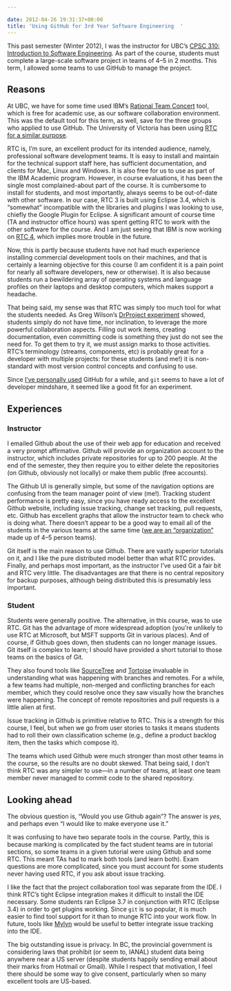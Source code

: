 ```yaml
---

date: 2012-04-26 19:31:37+00:00
title: 'Using GitHub for 3rd Year Software Engineering  '
---
```


This past semester (Winter 2012), I was the instructor for UBC’s [CPSC 310: Introduction to Software Engineering](http://www.ugrad.cs.ubc.ca/~cs310/). As part of the course, students must complete a large-scale software project in teams of 4–5 in 2 months. This term, I allowed some teams to use GitHub to manage the project.





## Reasons


At UBC, we have for some time used IBM’s [Rational Team Concert](https://jazz.net/projects/rational-team-concert/) tool, which is free for academic use, as our software collaboration environment. This was the default tool for this term, as well, save for the three groups who applied to use GitHub. The University of Victoria has been using [RTC for a similar purpose](http://adrian-schroeter.com/2011/11/30/resources-for-using-jazz-in-a-student-course/).

RTC is, I’m sure, an excellent product for its intended audience, namely, professional software development teams. It is easy to install and maintain for the technical support staff here, has sufficient documentation, and clients for Mac, Linux and Windows. It is also free for us to use as part of the IBM Academic program. However, in course evaluations, it has been the single most complained-about part of the course. It is cumbersome to install for students, and most importantly, always seems to be out-of-date with other software. In our case, RTC 3 is built using Eclipse 3.4, which is “somewhat” incompatible with the libraries and plugins I was looking to use, chiefly the Google Plugin for Eclipse. A significant amount of course time (TA and instructor office hours) was spent getting RTC to work with the other software for the course. And I am just seeing that IBM is now working on [RTC 4](https://jazz.net/blog/index.php/2012/03/07/announcing-the-clm-2012-beta/), which implies more trouble in the future.

Now, this is partly because students have not had much experience installing commercial development tools on their machines, and that is certainly a learning objective for this course (I am confident it is a pain point for nearly all software developers, new or otherwise). It is also because students run a bewildering array of operating systems and language profiles on their laptops and desktop computers, which makes support a headache.

That being said, my sense was that RTC was simply too much tool for what the students needed. As Greg Wilson’s [DrProject experiment](https://stanley.cdf.toronto.edu/drproject/drproject) showed, students simply do not have time, nor inclination, to leverage the more powerful collaboration aspects. Filling out work items, creating documentation, even committing code is something they just do not see the need for. To get them to try it, we must assign marks to those activities. RTC’s terminology (streams, components, etc) is probably great for a developer with multiple projects: for these students (and me!) it is non-standard with most version control concepts and confusing to use.

Since [I’ve personally used](https://github.com/neilernst) GitHub for a while, and `git` seems to have a lot of developer mindshare, it seemed like a good fit for an experiment.


## Experiences




### Instructor


I emailed Github about the use of their web app for education and received a very prompt affirmative. Github will provide an organization account to the instructor, which includes private repositories for up to 200 people. At the end of the semester, they then require you to either delete the repositories (on Github, obviously not locally) or make them public (free accounts).

The Github UI is generally simple, but some of the navigation options are confusing from the team manager point of view (me!). Tracking student performance is pretty easy, since you have ready access to the excellent Github website, including issue tracking, change set tracking, pull requests, etc. Github has excellent graphs that allow the instructor team to check who is doing what. There doesn’t appear to be a good way to email all of the students in the various teams at the same time ([we are an “organization”](https://github.com/organizations/CPSC310W2012) made up of 4–5 person teams).

Git itself is the main reason to use Github. There are vastly superior tutorials on it, and I like the pure distributed model better than what RTC provides. Finally, and perhaps most important, as the instructor I’ve used Git a fair bit and RTC very little. The disadvantages are that there is no central repository for backup purposes, although being distributed this is presumably less important.


### Student


Students were generally positive. The alternative, in this course, was to use RTC. Git has the advantage of more widespread adoption (you’re unlikely to use RTC at Microsoft, but MSFT supports Git in various places). And of course, if Github goes down, then students can no longer manage issues. Git itself is complex to learn; I should have provided a short tutorial to those teams on the basics of Git.

They also found tools like [SourceTree](http://www.sourcetreeapp.com/) and [Tortoise](http://code.google.com/p/tortoisegit/) invaluable in understanding what was happening with branches and remotes. For a while, a few teams had multiple, non-merged and conflicting branches for each member, which they could resolve once they saw visually how the branches were happening. The concept of remote repositories and pull requests is a little alien at first.

Issue tracking in Github is primitive relative to RTC. This is a strength for this course, I feel, but when we go from user stories to tasks it means students had to roll their own classification scheme (e.g., define a product backlog item, then the tasks which compose it).

The teams which used Github were much stronger than most other teams in the course, so the results are no doubt skewed. That being said, I don’t think RTC was any simpler to use—in a number of teams, at least one team member never managed to commit code to the shared repository.


## Looking ahead


The obvious question is, “Would you use Github again”? The answer is _yes_, and perhaps even “I would like to make everyone use it.”

It was confusing to have two separate tools in the course. Partly, this is because marking is complicated by the fact student teams are in tutorial sections, so some teams in a given tutorial were using Github and some RTC. This meant TAs had to mark both tools (and learn both). Exam questions are more complicated, since you must account for some students never having used RTC, if you ask about issue tracking.

I like the fact that the project collaboration tool was separate from the IDE. I think RTC’s tight Eclipse integration makes it difficult to install the IDE necessary. Some students ran Eclipse 3.7 in conjunction with RTC (Eclipse 3.4) in order to get plugins working. Since `git` is so popular, it is much easier to find tool support for it than to munge RTC into your work flow. In future, tools like [Mylyn](https://github.com/blog/852-github-mylyn-connector-for-eclipse) would be useful to better integrate issue tracking into the IDE.

The big outstanding issue is privacy. In BC, the provincial government is considering laws that prohibit (or seem to, IANAL) student data being anywhere near a US server (despite students happily sending email about their marks from Hotmail or Gmail). While I respect that motivation, I feel there should be some way to give consent, particularly when so many excellent tools are US-based.
